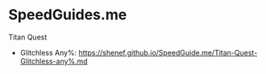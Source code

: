 # SpeedGuides.me

Titan Quest 
- Glitchless Any%: https://shenef.github.io/SpeedGuide.me/Titan-Quest-Glitchless-any%.md
